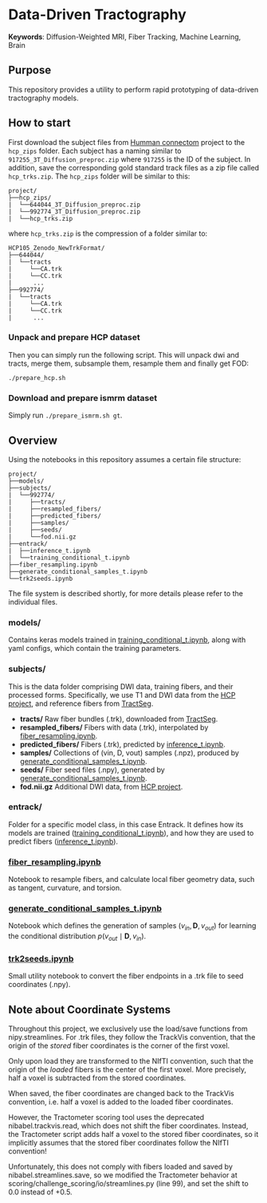 # Data-Driven Tractography

[inference_t.ipynb]: entrack/inference_t.ipynb
[training_conditional_t.ipynb]: entrack/training_conditional_t.ipynb 
[fiber_resampling.ipynb]: fiber_resampling.ipynb
[generate_conditional_samples_t.ipynb]: generate_conditional_samples_t.ipynb
[trk2seeds.ipynb]: trk2seeds.ipynb

[HCP project]: https://db.humanconnectome.org
[TractSeg]: https://zenodo.org/record/1477956#.XaN1YdszafZ

**Keywords**: Diffusion-Weighted MRI, Fiber Tracking, Machine Learning, Brain

## Purpose
This repository provides a utility to perform rapid prototyping of data-driven
tractography models.

## How to start
First download the subject files from [Humman connectom]() project to the `hcp_zips` 
folder. Each subject has a naming similar to `917255_3T_Diffusion_preproc.zip` 
where `917255` is the ID of the subject. In addition, save the corresponding 
gold standard track files as a zip file called `hcp_trks.zip`.
The `hcp_zips` folder will be similar to this:
```
project/
├──hcp_zips/
|  └──644044_3T_Diffusion_preproc.zip
|  └──992774_3T_Diffusion_preproc.zip
|  └──hcp_trks.zip 
```
where `hcp_trks.zip` is the compression of a folder similar to:
```
HCP105_Zenodo_NewTrkFormat/
├──644044/
|  └──tracts
|     └──CA.trk
|     └──CC.trk
|      ...
├──992774/
|  └──tracts
|     └──CA.trk
|     └──CC.trk
|      ...
```
### Unpack and prepare HCP dataset
Then you can simply run the following script. This will unpack dwi and tracts, 
merge them, subsample them, resample them and finally get FOD:

`./prepare_hcp.sh`

### Download and prepare ismrm dataset
Simply run `./prepare_ismrm.sh gt`. 

## Overview
Using the notebooks in this repository assumes a certain file structure:

```
project/
├──models/
├──subjects/
|  └──992774/
|     ├──tracts/
|     ├──resampled_fibers/
|     ├──predicted_fibers/
|     ├──samples/
|     ├──seeds/
|     └──fod.nii.gz
├──entrack/
|  ├──inference_t.ipynb
|  └──training_conditional_t.ipynb
├──fiber_resampling.ipynb
├──generate_conditional_samples_t.ipynb
└──trk2seeds.ipynb
```

The file system is described shortly, for more details please refer to the
individual files.

### models/
Contains keras models trained in [training_conditional_t.ipynb], along with
yaml configs, which contain the training parameters.

### subjects/
This is the data folder comprising DWI data, training fibers, and their
processed forms.
Specifically, we use T1 and DWI data from the [HCP project], and reference
fibers from [TractSeg].

* **tracts/** Raw fiber bundles (.trk), downloaded from [TractSeg].
* **resampled_fibers/** Fibers with data (.trk), interpolated by [fiber_resampling.ipynb].
* **predicted_fibers/** Fibers (.trk), predicted by [inference_t.ipynb].
* **samples/** Collections of (vin, D, vout) samples (.npz), produced by [generate_conditional_samples_t.ipynb].
* **seeds/** Fiber seed files (.npy), generated by [generate_conditional_samples_t.ipynb].
* **fod.nii.gz** Additional DWI data, from [HCP project].

### entrack/
Folder for a specific model class, in this case Entrack. It defines how its
models are trained ([training_conditional_t.ipynb]), and how they are used to
predict fibers ([inference_t.ipynb]).

### [fiber_resampling.ipynb]
Notebook to resample fibers, and calculate local fiber geometry data, such as
tangent, curvature, and torsion.

### [generate_conditional_samples_t.ipynb]
Notebook which defines the generation of samples
$`(v_{in}, \mathbf{D}, v_{out})`$ for learning the conditional
distribution $`p(v_{out} \mid \mathbf{D}, v_{in})`$.

### [trk2seeds.ipynb]
Small utility notebook to convert the fiber endpoints in a .trk file to seed 
coordinates (.npy).

## Note about Coordinate Systems

Throughout this project, we exclusively use the load/save functions from
nipy.streamlines. For .trk files, they follow the TrackVis convention, that the
origin of the *stored* fiber coordinates is the corner of the first voxel.

Only upon load they are transformed to the NIfTI convention, such that the
origin of the *loaded* fibers is the center of the first voxel. More precisely,
half a voxel is subtracted from the stored coordinates.

When saved, the fiber coordinates are changed back to the TrackVis convention,
i.e. half a voxel is added to the loaded fiber coordinates.

However, the Tractometer scoring tool uses the deprecated nibabel.trackvis.read,
which does not shift the fiber coordinates. Instead, the Tractometer script adds
half a voxel to the stored fiber coordinates, so it implicitly assumes that the
stored fiber coordinates follow the NIfTI convention!

Unfortunately, this does not comply with fibers loaded and saved by
nibabel.streamlines.save, so we modified the Tractometer behavior at
scoring/challenge_scoring/io/streamlines.py (line 99), and set the shift to 0.0
instead of +0.5.
